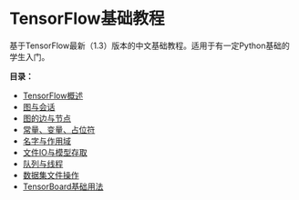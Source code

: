 # TensorFlow基础教程

基于TensorFlow最新（1.3）版本的中文基础教程。适用于有一定Python基础的学生入门。

**目录：**

* [TensorFlow概述](./tensorflow概述/tensorflow概述.md)
* [图与会话](./tensorflow基础/1.%20图与会话.md)
* [图的边与节点](./tensorflow基础/2.%20图的边与节点)
* [常量、变量、占位符](./tensorflow基础/3.%20常量、变量、占位符.md)
* [名字与作用域](./tensorflow基础/4.%20名字与作用域.md)
* [文件IO与模型存取](./tensorflow基础/5.%20文件IO与模型存取.md)
* [队列与线程](./tensorflow基础/6.%20队列与线程.md)
* [数据集文件操作](./tensorflow基础/7.%20数据集文件操作.md)
* [TensorBoard基础用法](./tensorboard可视化/tensorboard基础用法.md)

